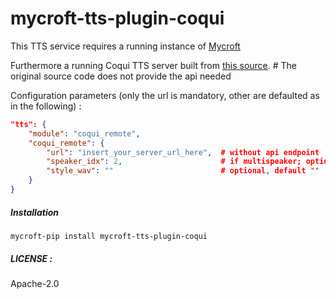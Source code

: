 # mycroft-tts-plugin-coqui

This TTS service requires a running instance of [Mycroft](https://github.com/MycroftAI/mycroft-core)

Furthermore a running Coqui TTS server built from [this source](https://github.com/emphasize/TTS). # The original source code does not provide the api needed


Configuration parameters (only the url is mandatory, other are defaulted as in the following) :

```json
"tts": {
    "module": "coqui_remote",
    "coqui_remote": {
        "url": "insert_your_server_url_here",  # without api endpoint
        "speaker_idx": 2,                      # if multispeaker; optional, default ""
        "style_wav": ""                        # optional, default ""
    }
}
```

##### Installation

`mycroft-pip install mycroft-tts-plugin-coqui`

##### LICENSE :

Apache-2.0